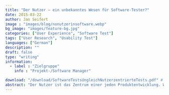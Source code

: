 ```yaml
---
title: "Der Nutzer – ein unbekanntes Wesen für Software-Tester?"
date: 2015-03-22
author: Jan Seifert
image : "images/blog/nonutzerinsoftware.webp"
bg_image: "images/feature-bg.jpg"
categories: ["User Experience", "Software Test"]
tags: ["User Research", "Usability Test"]
languages: ["German"]
description: ""
draft: false
type: "writing"
information:
  - label : "Zielgruppe"
    info : "Projekt-/Software Manager"

download: "/download/SoftwareTestsUngleichNutzerzentrierteTests.pdf" # or the medium friend link without the prefix "https://medium.com/@jan.seifert"
abstract: "Der Nutzer ist das Zentrum einer jeden Produktentwicklung. Wenn interaktiven Produkte am Nutzer scheitern, sind sie wertlos. Features, die man nicht bemerkt, existieren praktisch gar nicht. Fehler, die man nicht bemerkt, machen jede Tätigkeit sinnlos und können extrem negative Auswirkungen haben. Deshalb sollte die Produktentwicklung den Nutzer ins Zentrum des Prozesses stellen. Das bedeutet auch, dass Hersteller die Gelegenheit nutzen müssen, ein Produkt mit Nutzern zu testen, bevor sie auf den Markt gehen. Das hilft Qualität zu steigern und Risiken zu minimieren. Aber letztlich ist nutzerzentriertes Testen noch gar nicht im Denken von Software Testern angekommen. Oder?"
---
```


